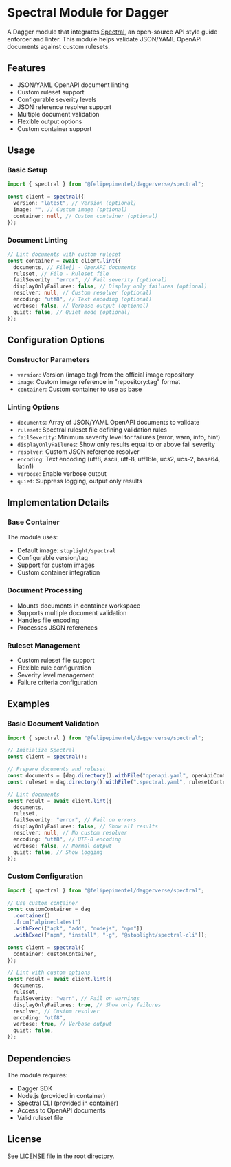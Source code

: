 # Spectral Module for Dagger

A Dagger module that integrates [Spectral](https://github.com/stoplightio/spectral), an open-source API style guide enforcer and linter. This module helps validate JSON/YAML OpenAPI documents against custom rulesets.

## Features

- JSON/YAML OpenAPI document linting
- Custom ruleset support
- Configurable severity levels
- JSON reference resolver support
- Multiple document validation
- Flexible output options
- Custom container support

## Usage

### Basic Setup

```typescript
import { spectral } from "@felipepimentel/daggerverse/spectral";

const client = spectral({
  version: "latest", // Version (optional)
  image: "", // Custom image (optional)
  container: null, // Custom container (optional)
});
```

### Document Linting

```typescript
// Lint documents with custom ruleset
const container = await client.lint({
  documents, // File[] - OpenAPI documents
  ruleset, // File - Ruleset file
  failSeverity: "error", // Fail severity (optional)
  displayOnlyFailures: false, // Display only failures (optional)
  resolver: null, // Custom resolver (optional)
  encoding: "utf8", // Text encoding (optional)
  verbose: false, // Verbose output (optional)
  quiet: false, // Quiet mode (optional)
});
```

## Configuration Options

### Constructor Parameters

- `version`: Version (image tag) from the official image repository
- `image`: Custom image reference in "repository:tag" format
- `container`: Custom container to use as base

### Linting Options

- `documents`: Array of JSON/YAML OpenAPI documents to validate
- `ruleset`: Spectral ruleset file defining validation rules
- `failSeverity`: Minimum severity level for failures (error, warn, info, hint)
- `displayOnlyFailures`: Show only results equal to or above fail severity
- `resolver`: Custom JSON reference resolver
- `encoding`: Text encoding (utf8, ascii, utf-8, utf16le, ucs2, ucs-2, base64, latin1)
- `verbose`: Enable verbose output
- `quiet`: Suppress logging, output only results

## Implementation Details

### Base Container

The module uses:

- Default image: `stoplight/spectral`
- Configurable version/tag
- Support for custom images
- Custom container integration

### Document Processing

- Mounts documents in container workspace
- Supports multiple document validation
- Handles file encoding
- Processes JSON references

### Ruleset Management

- Custom ruleset file support
- Flexible rule configuration
- Severity level management
- Failure criteria configuration

## Examples

### Basic Document Validation

```typescript
import { spectral } from "@felipepimentel/daggerverse/spectral";

// Initialize Spectral
const client = spectral();

// Prepare documents and ruleset
const documents = [dag.directory().withFile("openapi.yaml", openApiContent)];
const ruleset = dag.directory().withFile(".spectral.yaml", rulesetContent);

// Lint documents
const result = await client.lint({
  documents,
  ruleset,
  failSeverity: "error", // Fail on errors
  displayOnlyFailures: false, // Show all results
  resolver: null, // No custom resolver
  encoding: "utf8", // UTF-8 encoding
  verbose: false, // Normal output
  quiet: false, // Show logging
});
```

### Custom Configuration

```typescript
import { spectral } from "@felipepimentel/daggerverse/spectral";

// Use custom container
const customContainer = dag
  .container()
  .from("alpine:latest")
  .withExec(["apk", "add", "nodejs", "npm"])
  .withExec(["npm", "install", "-g", "@stoplight/spectral-cli"]);

const client = spectral({
  container: customContainer,
});

// Lint with custom options
const result = await client.lint({
  documents,
  ruleset,
  failSeverity: "warn", // Fail on warnings
  displayOnlyFailures: true, // Show only failures
  resolver, // Custom resolver
  encoding: "utf8",
  verbose: true, // Verbose output
  quiet: false,
});
```

## Dependencies

The module requires:

- Dagger SDK
- Node.js (provided in container)
- Spectral CLI (provided in container)
- Access to OpenAPI documents
- Valid ruleset file

## License

See [LICENSE](../LICENSE) file in the root directory.
